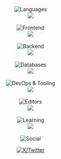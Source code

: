 <div align="center">

  <img src="https://img.shields.io/badge/-Languages-30363d?style=for-the-badge" alt="Languages"/>
  <br>
  <a href="https://skillicons.dev">
    <img src="https://skillicons.dev/icons?i=ts,java,python" />
  </a>
  <br><br>

  <img src="https://img.shields.io/badge/-Frontend-30363d?style=for-the-badge" alt="Frontend"/>
  <br>
  <a href="https://skillicons.dev">
    <img src="https://skillicons.dev/icons?i=react,nextjs,html,css" />
  </a>
  <br><br>

  <img src="https://img.shields.io/badge/-Backend-30363d?style=for-the-badge" alt="Backend"/>
  <br>
  <a href="https://skillicons.dev">
    <img src="https://skillicons.dev/icons?i=spring,django,flask,nodejs,nestjs,express" />
  </a>
  <br><br>

  <img src="https://img.shields.io/badge/-Databases-30363d?style=for-the-badge" alt="Databases"/>
  <br>
  <a href="https://skillicons.dev">
    <img src="https://skillicons.dev/icons?i=postgres,mongodb,redis" />
  </a>
  <br><br>

  <img src="https://img.shields.io/badge/-DevOps%20&%20Tooling-30363d?style=for-the-badge" alt="DevOps & Tooling"/>
  <br>
  <a href="https://skillicons.dev">
    <img src="https://skillicons.dev/icons?i=git,githubactions,docker,linux,bash,zsh" />
  </a>
  <br><br>

  <img src="https://img.shields.io/badge/-Editors-30363d?style=for-the-badge" alt="Editors"/>
  <br>
  <a href="https://skillicons.dev">
    <img src="https://skillicons.dev/icons?i=vscode,neovim,idea" />
  </a>
  <br><br>

  <img src="https://img.shields.io/badge/-Learning-30363d?style=for-the-badge" alt="Learning"/>
  <br>
  <a href="https://skillicons.dev">
    <img src="https://skillicons.dev/icons?i=rust" />
  </a>

</div>

<br>

<div align="center">
  <img src="https://img.shields.io/badge/Social-161b22?style=for-the-badge" alt="Social"/>
</div>

<p align="center">
  <a href="https://x.com/loweffortwin" target="_blank">
    <img src="https://img.shields.io/badge/X-000000?style=for-the-badge&logo=x&logoColor=white" alt="X/Twitter"/>
  </a>
</p>

